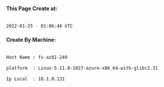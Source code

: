 
   
#### This Page Create at:

```bash

2022-01-25 - 01:06:46 UTC

```

#### Create By Machine:

```bash

Host Name : fv-az81-249

platform  : Linux-5.11.0-1027-azure-x86_64-with-glibc2.31

Ip Local  : 10.1.0.131

```

